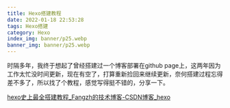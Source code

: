 ```yaml
---
title: Hexo搭建教程
date: 2022-01-18 22:53:28
tags: Hexo搭建
category: Hexo
index_img: banner/p25.webp
banner_img: banner/p25.webp
---
```


时隔多年，我终于想起了曾经搭建过一个博客部署在github page上，这两年因为工作太忙没时间更新，现在有空了，打算重新捡回来继续更新，奈何搭建过程忘得差不多了，所以找了个教程，感觉写得挺不错的，分享一下。

[hexo史上最全搭建教程_Fangzh的技术博客-CSDN博客_hexo](https://blog.csdn.net/sinat_37781304/article/details/82729029)









